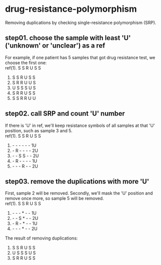 # drug-resistance-polymorphism
Removing duplications by checking single-resistance polymorphism (SRP).


## step01. choose the sample with least 'U' ('unknown' or 'unclear') as a ref
For example, if one patient has 5 samples that got drug resistance test, we choose the first one:  
ref(1). S S R U S S  
1. S S R U S S  
2. S R R U U S  
3. U S S S U S  
4. S R R U S S  
5. S S R R U U   

## step02. call SRP and count 'U' number
If there is 'U' in ref, we'll keep resistance symbols of all samples at that 'U' position, such as sample 3 and 5.  
ref(1). S S R U S S  
1. \- - - - - -  1U  
2. \- R - - - -  2U  
3. \- - S S - -  2U  
4. \- R - - - -  1U  
5. \- - - R - -  2U  

## step03. remove the duplications with more 'U'
First, sample 2 will be removed. Secondly, we'll mask the 'U' position and remove once more, so sample 5 will be removed.  
ref(1). S S R U S S  
1. \- - - * - -  1U  
3. \- - S * - -  2U  
4. \- R - * - -  1U  
5. \- - - * - -  2U  

The result of removing duplications:  
1. S S R U S S  
3. U S S S U S  
4. S R R U S S  
